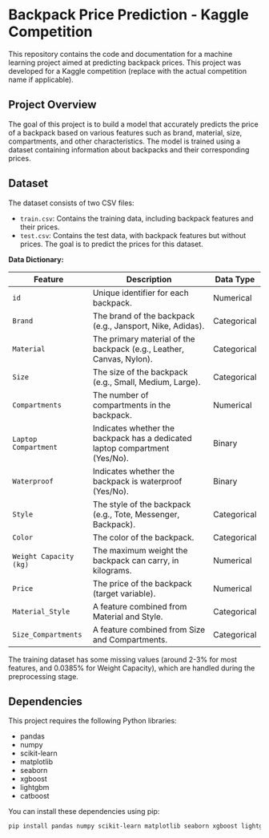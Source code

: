 # Backpack Price Prediction - Kaggle Competition

This repository contains the code and documentation for a machine learning project aimed at predicting backpack prices. This project was developed for a Kaggle competition (replace with the actual competition name if applicable).

## Project Overview

The goal of this project is to build a model that accurately predicts the price of a backpack based on various features such as brand, material, size, compartments, and other characteristics. The model is trained using a dataset containing information about backpacks and their corresponding prices.

## Dataset

The dataset consists of two CSV files:

*   `train.csv`: Contains the training data, including backpack features and their prices.
*   `test.csv`: Contains the test data, with backpack features but without prices. The goal is to predict the prices for this dataset.

**Data Dictionary:**

| Feature               | Description                                                                                                                                        | Data Type  |
| --------------------- | -------------------------------------------------------------------------------------------------------------------------------------------------- | ---------- |
| `id`                  | Unique identifier for each backpack.                                                                                                              | Numerical  |
| `Brand`               | The brand of the backpack (e.g., Jansport, Nike, Adidas).                                                                                         | Categorical |
| `Material`            | The primary material of the backpack (e.g., Leather, Canvas, Nylon).                                                                                | Categorical |
| `Size`                | The size of the backpack (e.g., Small, Medium, Large).                                                                                             | Categorical |
| `Compartments`        | The number of compartments in the backpack.                                                                                                        | Numerical  |
| `Laptop Compartment`  | Indicates whether the backpack has a dedicated laptop compartment (Yes/No).                                                                         | Binary     |
| `Waterproof`          | Indicates whether the backpack is waterproof (Yes/No).                                                                                              | Binary     |
| `Style`               | The style of the backpack (e.g., Tote, Messenger, Backpack).                                                                                     | Categorical |
| `Color`               | The color of the backpack.                                                                                                                          | Categorical |
| `Weight Capacity (kg)` | The maximum weight the backpack can carry, in kilograms.                                                                                        | Numerical  |
| `Price`               | The price of the backpack (target variable).                                                                                                    | Numerical  |
| `Material_Style`      | A feature combined from Material and Style.                                                                                               | Categorical |
| `Size_Compartments`| A feature combined from Size and Compartments.                                                                                               | Categorical |

The training dataset has some missing values (around 2-3% for most features, and 0.0385% for Weight Capacity), which are handled during the preprocessing stage.

## Dependencies

This project requires the following Python libraries:

*   pandas
*   numpy
*   scikit-learn
*   matplotlib
*   seaborn
*   xgboost
*   lightgbm
*   catboost

You can install these dependencies using pip:

```bash
pip install pandas numpy scikit-learn matplotlib seaborn xgboost lightgbm catboost
